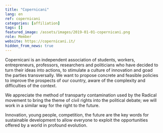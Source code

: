 ```yaml
---
title: "Copernicani"
lang: en
ref: copernicani
categories: [affiliation]
tags: []
featured_image: /assets/images/2019-01-01-copernicani.png
role: Member
website: https://copernicani.it/
hidden_from_news: true
---
```


Copernicani is an independent association of students, workers, entrepreneurs, professors, researchers and politicians who have decided to turn their ideas into actions, to stimulate a culture of innovation and goad the parties transversally. We want to propose concrete and feasible policies to improve the prospects of our country, aware of the complexity and difficulties of the context.

We appreciate the method of transparty contamination used by the Radical movement to bring the theme of civil rights into the political debate; we will work in a similar way for the right to the future.

Innovation, young people, competition, the future are the key words for sustainable development to allow everyone to exploit the opportunities offered by a world in profound evolution.
